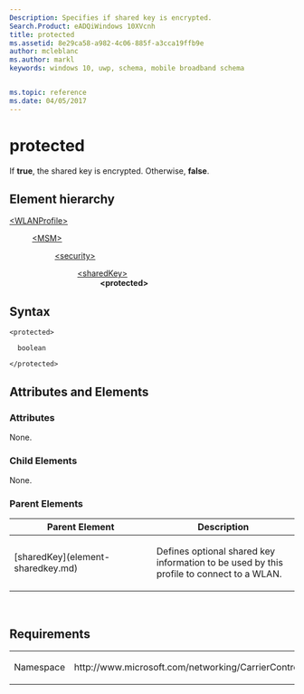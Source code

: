 ```yaml
---
Description: Specifies if shared key is encrypted.
Search.Product: eADQiWindows 10XVcnh
title: protected
ms.assetid: 8e29ca58-a982-4c06-885f-a3cca19ffb9e
author: mcleblanc
ms.author: markl
keywords: windows 10, uwp, schema, mobile broadband schema


ms.topic: reference
ms.date: 04/05/2017
---
```


# protected


If **true**, the shared key is encrypted. Otherwise, **false**.

## Element hierarchy

<dl>
<dt><a href="element-wlanprofile.md">&lt;WLANProfile&gt;</a></dt>
<dd>
<dl>
<dt><a href="element-msm.md">&lt;MSM&gt;</a></dt>
<dd>
<dl>
<dt><a href="element-security.md">&lt;security&gt;</a></dt>
<dd>
<dl>
<dt><a href="element-sharedkey.md">&lt;sharedKey&gt;</a></dt>
<dd><b>&lt;protected&gt;</b></dd>
</dl>
</dd>
</dl>
</dd>
</dl>
</dd>
</dl>

## Syntax

``` syntax
<protected>

  boolean

</protected>
```

## Attributes and Elements


### Attributes

None.

### Child Elements

None.

### Parent Elements

<table>
<colgroup>
<col width="50%" />
<col width="50%" />
</colgroup>
<thead>
<tr class="header">
<th>Parent Element</th>
<th>Description</th>
</tr>
</thead>
<tbody>
<tr class="odd">
<td>[sharedKey](element-sharedkey.md)</td>
<td><p>Defines optional shared key information to be used by this profile to connect to a WLAN.</p></td>
</tr>
</tbody>
</table>

 

## Requirements

<table>
<colgroup>
<col width="50%" />
<col width="50%" />
</colgroup>
<tbody>
<tr class="odd">
<td><p>Namespace</p></td>
<td><p>http://www.microsoft.com/networking/CarrierControl/WLAN/v1</p></td>
</tr>
</tbody>
</table>

 

 




